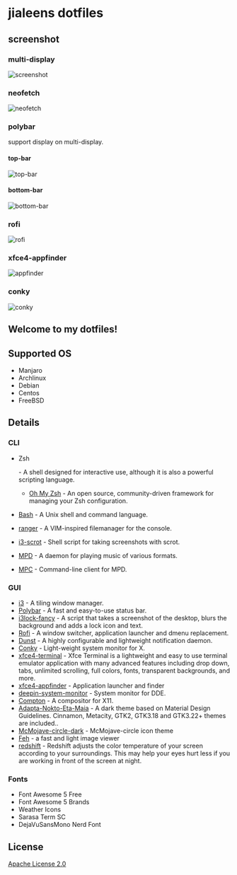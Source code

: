 # jialeens dotfiles

## screenshot

### multi-display

![screenshot](.screenshots/screenshot.png)

### neofetch

![neofetch](.screenshots/neofetch.png)

### polybar 

support display on multi-display.

#### top-bar

![top-bar](.screenshots/top-bar.png)

#### bottom-bar

![bottom-bar](.screenshots/bottom-bar.png)

### rofi

![rofi](.screenshots/rofi.png)

### xfce4-appfinder

![appfinder](.screenshots/appfinder.png)

### conky

![conky](.screenshots/conky.png)

## Welcome to my dotfiles! 

## Supported OS

- Manjaro
- Archlinux
- Debian
- Centos
- FreeBSD

## Details

###  CLI 

- Zsh

   \- A shell designed for interactive use, although it is also a powerful scripting language. 

  - [Oh My Zsh](https://github.com/robbyrussell/oh-my-zsh) - An open source, community-driven framework for managing your Zsh configuration.

- [Bash](https://git.savannah.gnu.org/cgit/bash.git) - A Unix shell and command language.

- [ranger](https://github.com/ranger/ranger) - A VIM-inspired filemanager for the console.
- [i3-scrot](https://github.com/pazuzu156/i3scrot) - Shell script for taking screenshots with scrot.
- [MPD](https://github.com/MusicPlayerDaemon/MPD) - A daemon for playing music of various formats.
- [MPC](https://github.com/MusicPlayerDaemon/mpc) - Command-line client for MPD.
###  GUI 
- [i3](https://github.com/i3/i3) - A tiling window manager.
- [Polybar](https://github.com/polybar/polybar) - A fast and easy-to-use status bar.
- [i3lock-fancy](https://github.com/meskarune/i3lock-fancy) - A script that takes a screenshot of the desktop, blurs the background and adds a lock icon and text.
- [Rofi](https://github.com/davatorium/rofi) - A window switcher, application launcher and dmenu replacement.
- [Dunst](https://github.com/dunst-project/dunst) - A highly configurable and lightweight notification daemon.
- [Conky](https://github.com/brndnmtthws/conky) - Light-weight system monitor for X.
- [xfce4-terminal](https://github.com/xfce-mirror/xfce4-terminal) - Xfce Terminal is a lightweight and easy to use terminal emulator application
  with many advanced features including drop down, tabs, unlimited scrolling,
  full colors, fonts, transparent backgrounds, and more.
- [xfce4-appfinder]() - Application launcher and finder
- [deepin-system-monitor](https://github.com/linuxdeepin/deepin-system-monitor) - System monitor for DDE.
- [Compton](https://github.com/yshui/compton) - A compositor for X11.
- [Adapta-Nokto-Eta-Maia](https://github.com/adapta-project/adapta-gtk-theme) - A dark theme based on Material Design Guidelines. Cinnamon, Metacity, GTK2, GTK3.18 and GTK3.22+ themes are included..
- [McMojave-circle-dark](https://github.com/vinceliuice/Tela-icon-theme) - McMojave-circle icon theme 
- [Feh](https://feh.finalrewind.org/) - a fast and light image viewer
- [redshift](https://github.com/jonls/redshift) - Redshift adjusts the  color temperature of your screen according to your surroundings. This  may help your eyes hurt less if you are working in front of the screen  at night.
### Fonts
- Font Awesome 5 Free
- Font Awesome 5 Brands
- Weather Icons
- Sarasa Term SC
- DejaVuSansMono Nerd Font

## License

[Apache License 2.0](http://www.apache.org/licenses/LICENSE-2.0)
